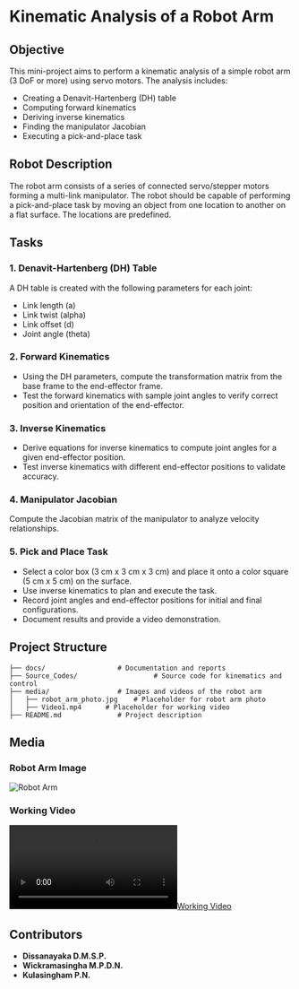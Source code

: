 # Kinematic Analysis of a Robot Arm

## Objective
This mini-project aims to perform a kinematic analysis of a simple robot arm (3 DoF or more) using servo motors. The analysis includes:
- Creating a Denavit-Hartenberg (DH) table
- Computing forward kinematics
- Deriving inverse kinematics
- Finding the manipulator Jacobian
- Executing a pick-and-place task

## Robot Description
The robot arm consists of a series of connected servo/stepper motors forming a multi-link manipulator. The robot should be capable of performing a pick-and-place task by moving an object from one location to another on a flat surface. The locations are predefined.

## Tasks
### 1. Denavit-Hartenberg (DH) Table
A DH table is created with the following parameters for each joint:
- Link length (a)
- Link twist (alpha)
- Link offset (d)
- Joint angle (theta)

### 2. Forward Kinematics
- Using the DH parameters, compute the transformation matrix from the base frame to the end-effector frame.
- Test the forward kinematics with sample joint angles to verify correct position and orientation of the end-effector.

### 3. Inverse Kinematics
- Derive equations for inverse kinematics to compute joint angles for a given end-effector position.
- Test inverse kinematics with different end-effector positions to validate accuracy.

### 4. Manipulator Jacobian
Compute the Jacobian matrix of the manipulator to analyze velocity relationships.

### 5. Pick and Place Task
- Select a color box (3 cm x 3 cm x 3 cm) and place it onto a color square (5 cm x 5 cm) on the surface.
- Use inverse kinematics to plan and execute the task.
- Record joint angles and end-effector positions for initial and final configurations.
- Document results and provide a video demonstration.

## Project Structure
```
├── docs/                  # Documentation and reports
├── Source_Codes/                   # Source code for kinematics and control
├── media/                 # Images and videos of the robot arm
│   ├── robot_arm_photo.jpg    # Placeholder for robot arm photo
│   ├── Video1.mp4      # Placeholder for working video
├── README.md              # Project description
```


## Media
### Robot Arm Image
![Robot Arm](media/robot_arm_photo.jpg)

### Working Video
[![Working Video](media/Working_Video.mp4)](media/Working_Video.mp4)

## Contributors
- **Dissanayaka D.M.S.P.**
- **Wickramasingha M.P.D.N.**
- **Kulasingham P.N.**
  




